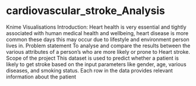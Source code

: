 # cardiovascular_stroke_Analysis
Knime Visualisations
Introduction: 
Heart health is very essential and tightly associated with human medical health and wellbeing, heart 
disease is more common these days this may occur due to lifestyle and environment person lives in.
Problem statement
To analyse and compare the results between the various attributes of a person’s who are more likely 
or prone to Heart stroke.
Scope of the project 
This dataset is used to predict whether a patient is likely to get stroke based on the input parameters 
like gender, age, various diseases, and smoking status. Each row in the data provides relevant
information about the patient
